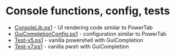 # Console functions, config, tests

- [ConsoleLib.ps1](ConsoleLib.ps1) - UI rendering code similar to PowerTab
- [GuiCompletionConfig.ps1](GuiCompletionConfig.ps1) - configuration similar to PowerTab
- [Test-v5.ps1](Test-v5.ps1) - vanilla powershell with GuiCompletion
- [Test-v7.ps1](Test-v7.ps1) - vanilla pwsh with GuiCompletion
